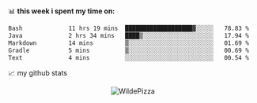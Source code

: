 📊 **this week i spent my time on:**
<!--START_SECTION:waka-->

```txt
Bash             11 hrs 19 mins  ███████████████████▓░░░░░   78.83 %
Java             2 hrs 34 mins   ████▒░░░░░░░░░░░░░░░░░░░░   17.94 %
Markdown         14 mins         ▒░░░░░░░░░░░░░░░░░░░░░░░░   01.69 %
Gradle           5 mins          ▒░░░░░░░░░░░░░░░░░░░░░░░░   00.69 %
Text             4 mins          ░░░░░░░░░░░░░░░░░░░░░░░░░   00.54 %
```

<!--END_SECTION:waka-->


📈 my github stats

<p align="center"> <img src="https://github-readme-stats.vercel.app/api?username=WildePizza&show_icons=true&theme=gotham" alt="WildePizza" />




